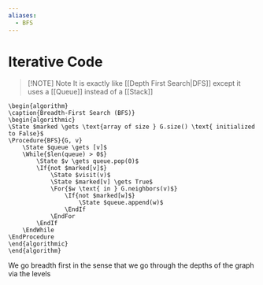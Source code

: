 ```yaml
---
aliases:
  - BFS
---
```

# Iterative Code

> [!NOTE] Note
> It is exactly like [[Depth First Search|DFS]] except it uses a [[Queue]] instead of a [[Stack]]

```pseudo
\begin{algorithm}
\caption{Breadth-First Search (BFS)}
\begin{algorithmic}
\State $marked \gets \text{array of size } G.size() \text{ initialized to False}$
\Procedure{BFS}{G, v}
    \State $queue \gets [v]$
    \While{$len(queue) > 0$}
        \State $v \gets queue.pop(0)$
        \If{not $marked[v]$}
            \State $visit(v)$
            \State $marked[v] \gets True$
            \For{$w \text{ in } G.neighbors(v)$}
                \If{not $marked[w]$}
                    \State $queue.append(w)$
                \EndIf
            \EndFor
        \EndIf
    \EndWhile
\EndProcedure
\end{algorithmic}
\end{algorithm}
```
We go breadth first in the sense that we go through the depths of the graph via the levels 
